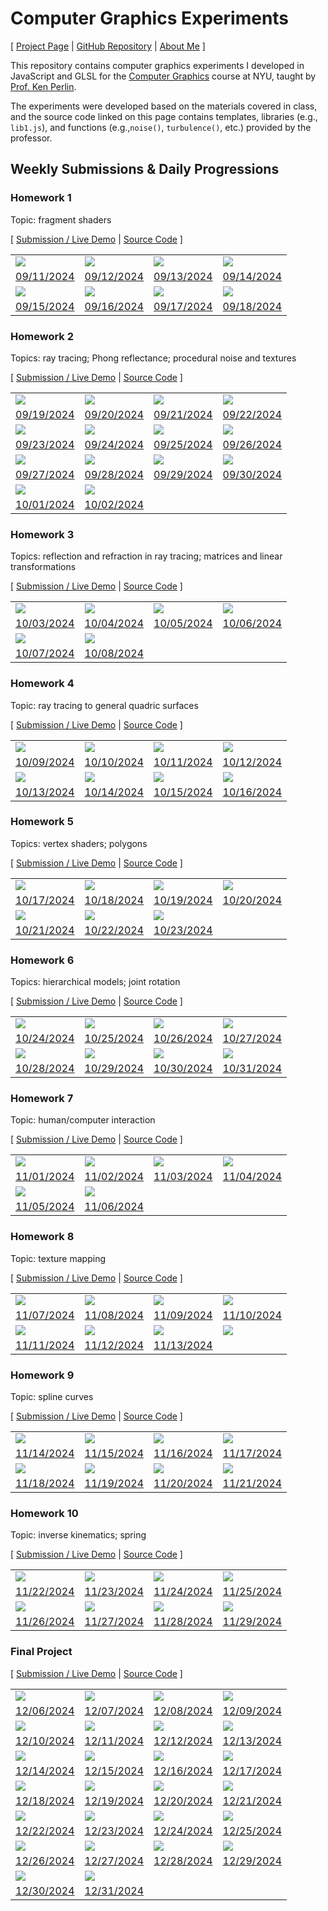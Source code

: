 # Computer Graphics Experiments

[ [Project Page](https://jackbdu.com/computer-graphics/) \| [GitHub Repository](https://github.com/jackbdu/computer-graphics) \| [About Me](https://jackbdu.com/about/) ]

This repository contains computer graphics experiments I developed in JavaScript and GLSL for the [Computer Graphics](https://cs.nyu.edu/~perlin/courses/fall2024/) course at NYU, taught by [Prof. Ken Perlin](https://cs.nyu.edu/~perlin/).

The experiments were developed based on the materials covered in class, and the source code linked on this page contains templates, libraries (e.g., `lib1.js`), and functions (e.g.,`noise()`, `turbulence()`, etc.) provided by the professor.

## Weekly Submissions & Daily Progressions

### Homework 1

Topic: fragment shaders

[ [Submission / Live Demo](https://jackbdu.com/computer-graphics/hw1) \| [Source Code](https://github.com/jackbdu/computer-graphics/tree/main/hw1) ]

|                                                                                                                                      |                                                                                                                                          |                                                                                                                                             |                                                                                                                                              |
| ------------------------------------------------------------------------------------------------------------------------------------ | ---------------------------------------------------------------------------------------------------------------------------------------- | ------------------------------------------------------------------------------------------------------------------------------------------- | -------------------------------------------------------------------------------------------------------------------------------------------- |
| ![](assets/20240911-daily-experiment-glsl-shader-frag-sphere-rotation-1080p-frame-1.png)                                             | ![](assets/20240912-daily-experiment-glsl-shader-frag-sphere-disintegrating-1080p-frame-1.png)                                           | ![](assets/20240913-daily-experiment-glsl-shader-frag-sphere-fluid-surface-1080p-frame-1.png)                                               | ![](assets/20240914-daily-experiment-glsl-shader-frag-sphere-fluid-surface-colorful-1080p-frame-1.png)                                       |
| [09/11/2024](https://www.instagram.com/p/C_0Emg0R3Po/)                                                                               | [09/12/2024](https://www.instagram.com/p/C_2OTp-OI8C/)                                                                                   | [09/13/2024](https://www.instagram.com/p/C_4lyLqMw8W/)                                                                                      | [09/14/2024](https://www.instagram.com/p/C_6p47iMNeb/)                                                                                       |
| ![](assets/20240915-daily-experiment-glsl-shader-frag-disintegrating-sphere-fluid-surface-colorful-with-blue-tint-1080p-frame-1.png) | ![](assets/20240916-daily-experiment-glsl-shader-frag-disintegrating-sphere-fluid-surface-colorful-with-colorful-tint-1080p-frame-5.png) | ![](assets/20240917-daily-experiment-glsl-shader-frag-disintegrating-sphere-fluid-surface-colorful-tint-noise-background-1080p-frame-4.png) | ![](assets/20240918-daily-experiment-glsl-shader-frag-disintegrating-sphere-fluid-surface-colorful-tint-environment-noise-1080p-frame-3.png) |
| [09/15/2024](https://www.instagram.com/p/C_87DfKy8q6/)                                                                               | [09/16/2024](https://www.instagram.com/p/C__NWBKxSkf/)                                                                                   | [09/17/2024](https://www.instagram.com/p/DAC3i1asOCs/)                                                                                      | [09/18/2024](https://www.instagram.com/p/DAF4ghvRg-O/)                                                                                       |

### Homework 2

Topics: ray tracing; Phong reflectance; procedural noise and textures

[ [Submission / Live Demo](https://jackbdu.com/computer-graphics/hw2) \| [Source Code](https://github.com/jackbdu/computer-graphics/tree/main/hw2) ]

|                                                                                                                 |                                                                                                                                         |                                                                                                            |                                                                                                                     |
| --------------------------------------------------------------------------------------------------------------- | --------------------------------------------------------------------------------------------------------------------------------------- | ---------------------------------------------------------------------------------------------------------- | ------------------------------------------------------------------------------------------------------------------- |
| ![](assets/20240919-daily-experiment-glsl-shader-frag-fluid-spheres-rotating-1080p-frame-1.png)                 | ![](assets/20240920-daily-experiment-glsl-shader-frag-5-fluid-spheres-animated-1080p-frame-1.png)                                       | ![](assets/20240921-daily-experiment-glsl-shader-frag-dancing-droplets-1080p-frame-2.png)                  | ![](assets/20240922-daily-experiment-glsl-shader-frag-oscillating-marbles-1080p-frame-1.png)                        |
| [09/19/2024](https://www.instagram.com/p/DAIg10iRD-s/)                                                          | [09/20/2024](https://www.instagram.com/p/DAKwHngMv7t/)                                                                                  | [09/21/2024](https://www.instagram.com/p/DANQSOEsGts/)                                                     | [09/22/2024](https://www.instagram.com/p/DAO8bEXSmex/)                                                              |
| ![](assets/20240923-daily-experiment-glsl-shader-frag-oscillating-pebbles-in-a-circle-1080p-frame-1.png)        | ![](assets/20240924-daily-experiment-glsl-shader-frag-rolling-marbles-1080p-frame-1.png)                                                | ![](assets/20240925-daily-experiment-glsl-shader-frag-colorful-rolling-marbles-1080p-frame-1.png)          | ![](assets/20240926-daily-experiment-glsl-shader-frag-colorful-rolling-marbles-blue-1080p-frame-1.png)              |
| [09/23/2024](https://www.instagram.com/p/DAS_TMvRacq/)                                                          | [09/24/2024](https://www.instagram.com/p/DAVAkxSx0ua/)                                                                                  | [09/25/2024](https://www.instagram.com/p/DAaLzATx2y4/)                                                     | [09/26/2024](https://www.instagram.com/p/DAcUXLsM6Q7/)                                                              |
| ![](assets/20240927-daily-experiment-glsl-shader-frag-colorful-rolling-watery-marbles-purple-1080p-frame-1.png) | ![](assets/20240928-daily-experiment-glsl-shader-frag-colorful-rolling-marbles-vibrant-purple-with-stretched-stripes-1080p-frame-1.png) | ![](assets/20240929-daily-experiment-glsl-shader-frag-rolling-marbles-with-fine-texture-1080p-frame-1.png) | ![](assets/20240930-daily-experiment-glsl-shader-frag-rolling-marbles-with-animated-fine-texture-1080p-frame-1.png) |
| [09/27/2024](https://www.instagram.com/p/DAd88Y-RWHi/)                                                          | [09/28/2024](https://www.instagram.com/p/DAhD3fKyeXp/)                                                                                  | [09/29/2024](https://www.instagram.com/p/DAh8cjPxpWR/)                                                     | [09/30/2024](https://www.instagram.com/p/DAjfJAkSRtA/)                                                              |
| ![](assets/20241001-daily-experiment-glsl-shader-frag-rolling-marbles-otherworldly-1080p-frame-1.png)           | ![](assets/20241002-daily-experiment-glsl-shader-frag-rolling-fire-balls-1080p-frame-1.png)                                             |
| [10/01/2024](https://www.instagram.com/p/DAnal2Gxo-4/)                                                          | [10/02/2024](https://www.instagram.com/p/DApo_p1RTyX/)                                                                                  |

### Homework 3

Topics: reflection and refraction in ray tracing; matrices and linear transformations

[ [Submission / Live Demo](https://jackbdu.com/computer-graphics/hw3) \| [Source Code](https://github.com/jackbdu/computer-graphics/tree/main/hw3) ]

|                                                                                                                              |                                                                                                                                     |                                                                                                            |                                                                                                                              |
| ---------------------------------------------------------------------------------------------------------------------------- | ----------------------------------------------------------------------------------------------------------------------------------- | ---------------------------------------------------------------------------------------------------------- | ---------------------------------------------------------------------------------------------------------------------------- |
| ![](assets/20241003-daily-experiment-glsl-shader-frag-plane-with-noise-texture-1080p-frame-1.png)                            | ![](assets/20241004-daily-experiment-glsl-shader-frag-spheres-reflections-on-plane-1080p-frame-1.png)                               | ![](assets/20241005-daily-experiment-glsl-shader-frag-spheres-reflections-on-wavy-water-1080p-frame-1.png) | ![](assets/20241006-daily-experiment-glsl-frag-shader-bright-spheres-reflections-on-dark-wavy-water-1080p-frame-0000000.png) |
| [10/03/2024](https://www.instagram.com/p/DAsw2xjRjxW/)                                                                       | [10/04/2024](https://www.instagram.com/p/DAxZd82sgrW/)                                                                              | [10/05/2024](https://www.instagram.com/p/DAy0r5oSoWc/)                                                     | [10/06/2024](https://www.instagram.com/p/DA0RZVFxEnk/)                                                                       |
| ![](assets/20241007-daily-experiment-glsl-frag-shader-translucent-spheres-reflections-on-wavy-water-1080p-frame-0000000.png) | ![](assets/20241008-daily-experiment-glsl-frag-shader-translucent-spheres-reflections-on-wavy-water-violet-1080p-frame-0000000.png) |
| [10/07/2024](https://www.instagram.com/p/DA1uwuesQfd/)                                                                       | [10/08/2024](https://www.instagram.com/p/DA413bgMe9k/)                                                                              |

### Homework 4

Topic: ray tracing to general quadric surfaces

[ [Submission / Live Demo](https://jackbdu.com/computer-graphics/hw4) \| [Source Code](https://github.com/jackbdu/computer-graphics/tree/main/hw4) ]

|                                                                                                                        |                                                                                                                                     |                                                                                                                        |                                                                                                                |
| ---------------------------------------------------------------------------------------------------------------------- | ----------------------------------------------------------------------------------------------------------------------------------- | ---------------------------------------------------------------------------------------------------------------------- | -------------------------------------------------------------------------------------------------------------- |
| ![](assets/20241009-daily-experiment-glsl-frag-shader-infinite-marble-pillar-1080p-frame-2.png)                        | ![](assets/20241010-daily-experiment-glsl-frag-shader-smoky-jade-1080p-frame-0000111.png)                                           | ![](assets/20241011-daily-experiment-glsl-frag-shader-paraboloid-jade-1080p-frame-0000000.png)                         | ![](assets/20241012-daily-experiment-glsl-frag-shader-purple-jade-with-lenses-1080p-frame-0000026.png)         |
| [10/09/2024](https://www.instagram.com/p/DA-sTfcR0X3/)                                                                 | [10/10/2024](https://www.instagram.com/p/DBAkaRKsQPi/)                                                                              | [10/11/2024](https://www.instagram.com/p/DBDUoNWMXk4/)                                                                 | [10/12/2024](https://www.instagram.com/p/DBEvhL8xrfJ/)                                                         |
| ![](assets/20241013-daily-experiment-glsl-frag-shader-purple-jade-with-lenses-with-reflection-1080p-frame-0000000.png) | ![](assets/20241014-daily-experiment-glsl-frag-shader-purple-jade-with-reflective-lenses-first-person-view-1080p-frame-0000075.png) | ![](assets/20241015-daily-experiment-glsl-frag-shader-blue-gem-with-various-reflective-lenses-1080p-frame-0000000.png) | ![](assets/20241016-daily-experiment-glsl-frag-shader-blue-marble-with-crystal-lenses-1080p-frame-0000000.png) |
| [10/13/2024](https://www.instagram.com/p/DBF5TL8sSuk/)                                                                 | [10/14/2024](https://www.instagram.com/p/DBH1aqxMfUg/)                                                                              | [10/15/2024](https://www.instagram.com/p/DBKRlXHStYu/)                                                                 | [10/16/2024](https://www.instagram.com/p/DBN98DNRD9B/)                                                         |

### Homework 5

Topics: vertex shaders; polygons

[ [Submission / Live Demo](https://jackbdu.com/computer-graphics/hw5) \| [Source Code](https://github.com/jackbdu/computer-graphics/tree/main/hw5) ]

|                                                                                                    |                                                                                                            |                                                                                                      |                                                                                               |
| -------------------------------------------------------------------------------------------------- | ---------------------------------------------------------------------------------------------------------- | ---------------------------------------------------------------------------------------------------- | --------------------------------------------------------------------------------------------- |
| ![](assets/20241017-daily-experiment-white-wavy-sphere-rotating-1080p-frame-0000000.png)           | ![](assets/20241018-daily-experiment-white-spiral-sphere-rotating-1080p-frame-0000000.png)                 | ![](assets/20241019-daily-experiment-white-spiral-wavy-paper-1080p-frame-0000000.png)                | ![](assets/20241020-daily-experiment-colorful-wavy-spheres-lissajous-1080p-frame-0000165.png) |
| [10/17/2024](https://www.instagram.com/p/DBQTHasRbzw/)                                             | [10/18/2024](https://www.instagram.com/p/DBTH08RxmID/)                                                     | [10/19/2024](https://www.instagram.com/p/DBVdfrxs1gf/)                                               | [10/20/2024](https://www.instagram.com/p/DBYKY7txHTu/)                                        |
| ![](assets/20241021-daily-experiment-colorful-wavy-spheres-forming-a-cube-1080p-frame-0000740.png) | ![](assets/20241022-daily-experiment-colorful-wavy-spheres-forming-cube-or-sphere-1080p-frame-0000000.png) | ![](assets/20241023-daily-experiment-two-perspective-object-skull-and-ghost-1080p-frame-0000000.png) |
| [10/21/2024](https://www.instagram.com/p/DBbChceR08L/)                                             | [10/22/2024](https://www.instagram.com/p/DBcxM9tsvh4/)                                                     | [10/23/2024](https://www.instagram.com/p/DBezLVHRHNM/)                                               |

### Homework 6

Topics: hierarchical models; joint rotation

[ [Submission / Live Demo](https://jackbdu.com/computer-graphics/hw6) \| [Source Code](https://github.com/jackbdu/computer-graphics/tree/main/hw6) ]

|                                                                                               |                                                                                                                 |                                                                                                                   |                                                                                                                 |
| --------------------------------------------------------------------------------------------- | --------------------------------------------------------------------------------------------------------------- | ----------------------------------------------------------------------------------------------------------------- | --------------------------------------------------------------------------------------------------------------- |
| ![](assets/20241024-daily-experiment-person-walking-1080p-frame-0000000.png)                  | ![](assets/20241025-daily-experiment-five-persons-walking-1080p-frame-0000000.png)                              | ![](assets/20241026-daily-experiment-32x8-person-grid-1080p-frame-0000000.png)                                    | ![](assets/20241027-daily-experiment-person-sphere-1080p-frame-0000335.png)                                     |
| [10/24/2024](https://www.instagram.com/p/DBiPE0KxadX/)                                        | [10/25/2024](https://www.instagram.com/p/DBk_wA4Rbaq/)                                                          | [10/26/2024](https://www.instagram.com/p/DBnV5q2MaPg/)                                                            | [10/27/2024](https://www.instagram.com/p/DBpEsmKR8pQ/)                                                          |
| ![](assets/20241028-daily-experiment-person-sphere-even-distribution-1080p-frame-0000000.png) | ![](assets/20241029-daily-experiment-person-trapped-in-spherical-cage-formed-by-people-1080p-frame-0000000.png) | ![](assets/20241030-daily-experiment-person-confined-in-sphere-formed-by-colorful-people-1080p-frame-0000000.png) | ![](assets/20241031-daily-experiment-person-confined-in-blob-formed-by-colorful-people-1080p-frame-0000000.png) |
| [10/28/2024](https://www.instagram.com/p/DBrha4ByFin/)                                        | [10/29/2024](https://www.instagram.com/p/DBvU55xxhgP/)                                                          | [10/30/2024](https://www.instagram.com/p/DByOxQ_RZ-G/)                                                            | [10/31/2024](https://www.instagram.com/p/DB0Y7xYs02w/)                                                          |

### Homework 7

Topic: human/computer interaction

[ [Submission / Live Demo](https://jackbdu.com/computer-graphics/hw7) \| [Source Code](https://github.com/jackbdu/computer-graphics/tree/main/hw7) ]

|                                                                                                                  |                                                                                        |                                                                                                       |                                                                                                |
| ---------------------------------------------------------------------------------------------------------------- | -------------------------------------------------------------------------------------- | ----------------------------------------------------------------------------------------------------- | ---------------------------------------------------------------------------------------------- |
| ![](assets/20241101-daily-experiment-hand-pose-detection-without-p5-1080p-frame-1.jpg)                           | ![](assets/20241102-daily-experiment-hand-pose-pinch-to-move-slider-1080p-frame-3.jpg) | ![](assets/20241103-daily-experiment-hand-pose-pinch-to-move-two-different-sliders-1080p-frame-2.jpg) | ![](assets/20241104-daily-experiment-hand-pose-sliders-controlling-rotation-1080p-frame-4.jpg) |
| [11/01/2024](https://www.instagram.com/p/DB3U4ggRY2H/)                                                           | [11/02/2024](https://www.instagram.com/p/DB6K4gyxWt2/)                                 | [11/03/2024](https://www.instagram.com/p/DB8N8njRzAi/)                                                | [11/04/2024](https://www.instagram.com/p/DB_0l0JRQJk/)                                         |
| ![](assets/20241105-daily-experiment-hand-pose-sliders-controlling-rotation-transcluent-ahnds-1080p-frame-3.jpg) | ![](assets/20241106-daily-experiment-hand-pose-many-sliders-1080p-frame-2.jpg)         |                                                                                                       |                                                                                                |
| [11/05/2024](https://www.instagram.com/p/DCEH7wCRdUV/)                                                           | [11/06/2024](https://www.instagram.com/p/DCFyxg7smXj/)                                 |                                                                                                       |

### Homework 8

Topic: texture mapping

[ [Submission / Live Demo](https://jackbdu.com/computer-graphics/hw8) \| [Source Code](https://github.com/jackbdu/computer-graphics/tree/main/hw8) ]

|                                                                                                                     |                                                                                                                                              |                                                                                                                           |                                                                                                                                           |
| ------------------------------------------------------------------------------------------------------------------- | -------------------------------------------------------------------------------------------------------------------------------------------- | ------------------------------------------------------------------------------------------------------------------------- | ----------------------------------------------------------------------------------------------------------------------------------------- |
| ![](assets/20241107-daily-experiment-truchet-pattern-texture-on-cube-1080p-frame-0000000.png)                       | ![](assets/20241108-daily-experiment-truchet-pattern-formed-by-cubes-4x4x4-1080p-frame-0000000.png)                                          | ![](assets/20241109-daily-experiment-truchet-pattern-formed-by-cubes-5x5x5-shrinking-animation-1080p-frame-0000941.png)   | ![](assets/20241110-daily-experiment-truchet-inspired-bump-map-pattern-formed-by-cubes-5x5x5-shrinking-animation-1080p-frame-0000268.png) |
| [11/07/2024](https://www.instagram.com/p/DCJutllxM-m/)                                                              | [11/08/2024](https://www.instagram.com/p/DCL9NtiRfpo/)                                                                                       | [11/09/2024](https://www.instagram.com/p/DCNPBdeR5uE/)                                                                    | [11/10/2024](https://www.instagram.com/p/DCOXAgoxbco/)                                                                                    |
| ![](assets/20241111-daily-experiment-truchet-inspired-stripe-pattern-formed-by-cubes-4x4x4-1080p-frame-0000994.png) | ![](assets/20241112-daily-experiment-truchet-inspired-stripe-pattern-formed-by-cubes-4x4x4-random-texture-each-side-1080p-frame-0000879.png) | ![](assets/20241113-daily-experiment-truchet-inspired-stripe-pattern-formed-by-cubes-4x4x4-green-1080p-frame-0000416.png) | ![](assets/)                                                                                                                              |
| [11/11/2024](https://www.instagram.com/p/DCQNd5WshYD/)                                                              | [11/12/2024](https://www.instagram.com/p/DCSkzVlMLOQ/)                                                                                       | [11/13/2024](https://www.instagram.com/p/DCUjd2yRdSm/)                                                                    |

### Homework 9

Topic: spline curves

[ [Submission / Live Demo](https://jackbdu.com/computer-graphics/hw9) \| [Source Code](https://github.com/jackbdu/computer-graphics/tree/main/hw9) ]

|                                                                                                      |                                                                                                                  |                                                                                                     |                                                                                                                         |
| ---------------------------------------------------------------------------------------------------- | ---------------------------------------------------------------------------------------------------------------- | --------------------------------------------------------------------------------------------------- | ----------------------------------------------------------------------------------------------------------------------- |
| ![](assets/20241114-daily-experiment-click-to-add-vertex-and-enter-to-close-shape-1080p-frame-4.jpg) | ![](assets/20241115-daily-experiment-randomly-curved-hermite-splines-1080p-frame-4.jpg)                          | ![](assets/20241116-daily-experiment-beizer-splines-1080p-frame-4.jpg)                              | ![](assets/20241117-daily-experiment-beizer-splines-with-draggable-control-points-1080p-frame-4.jpg)                    |
| [11/14/2024](https://www.instagram.com/p/DCbidhqRxZt/)                                               | [11/15/2024](https://www.instagram.com/p/DCduP5gRFKX/)                                                           | [11/16/2024](https://www.instagram.com/p/DCfDp5xSu-B/)                                              | [11/17/2024](https://www.instagram.com/p/DCf6SjgsqdA/)                                                                  |
| ![](assets/20241118-daily-experiment-beizer-splines-with-enhanced-editability-1080p-frame-4.jpg)     | ![](assets/20241119-daily-experiment-beizer-splines-symmetrical-control-points-and-select-all-1080p-frame-6.jpg) | ![](assets/20241120-daily-experiment-beizer-splines-animated-circle-along-spline-1080p-frame-3.jpg) | ![](assets/20241121-daily-experiment-beizer-splines-animated-colorful-circles-along-multiple-splines-1080p-frame-4.jpg) |
| [11/18/2024](https://www.instagram.com/p/DChlSd9y4zB/)                                               | [11/19/2024](https://www.instagram.com/p/DClMydnsBXQ/)                                                           | [11/20/2024](https://www.instagram.com/p/DCoUfxzxeos/)                                              | [11/21/2024](https://www.instagram.com/p/DCqdbVVx3TC/)                                                                  |

### Homework 10

Topic: inverse kinematics; spring

[ [Submission / Live Demo](https://jackbdu.com/computer-graphics/hw10) \| [Source Code](https://github.com/jackbdu/computer-graphics/tree/main/hw10) ]

|                                                                                                            |                                                                                                                            |                                                                                                                               |                                                                                                                      |
| ---------------------------------------------------------------------------------------------------------- | -------------------------------------------------------------------------------------------------------------------------- | ----------------------------------------------------------------------------------------------------------------------------- | -------------------------------------------------------------------------------------------------------------------- |
| ![](assets/20241122-daily-experiment-truchet-tile-wall-painting-rotating-1080p-frame-4.png)                | ![](assets/20241123-daily-experiment-truchet-tile-wall-painting-rotating-with-noise-texture-1080p@60fps-frame-0001117.png) | ![](assets/20241124-daily-experiment-truchet-tile-wall-painting-arms-with-springy-attachments-1080p-frame-0003435.png)        | ![](assets/20241125-daily-experiment-truchet-tile-wall-painting-arms-lifting-springy-weight-1080p-frame-0000997.png) |
| [11/22/2024](https://www.instagram.com/p/DCvyxjXRfWM/)                                                     | [11/23/2024](https://www.instagram.com/p/DCy0KDaRsE8/)                                                                     | [11/24/2024](https://www.instagram.com/p/DC0czoQM33w/)                                                                        | [11/25/2024](https://www.instagram.com/p/DC2S6s4S5Er/)                                                               |
| ![](assets/20241126-daily-experiment-arms-lifting-springy-weight-forming-a-circle-1080p-frame-0000000.png) | ![](assets/20241127-daily-experiment-arms-lifting-springy-weight-forming-a-circle-synced-motion-1080p-frame-0001409.png)   | ![](assets/20241128-daily-experiment-arms-lifting-springy-weight-forming-a-circle-alternating-motion-1080p-frame-0000000.png) | ![](assets/20241129-daily-experiment-arms-lifting-springy-weight-forming-a-wave-1080p-frame-0000000.png)             |
| [11/26/2024](https://www.instagram.com/jackbdu/)                                                           | [11/27/2024](https://www.instagram.com/p/DC4jsRIRkA1/)                                                                     | [11/28/2024](https://www.instagram.com/p/DC8xOIxxoQT/)                                                                        | [11/29/2024](https://www.instagram.com/p/DC-5EikMtil/)                                                               |

### Final Project

[ [Submission / Live Demo](https://jackbdu.com/computer-graphics/final) \| [Source Code](https://github.com/jackbdu/computer-graphics/tree/main/final) ]

|                                                                                                              |                                                                                                      |                                                                                                       |                                                                                                               |
| ------------------------------------------------------------------------------------------------------------ | ---------------------------------------------------------------------------------------------------- | ----------------------------------------------------------------------------------------------------- | ------------------------------------------------------------------------------------------------------------- |
| ![](assets/20241206-daily-experiment-cube-with-obj-code-overlay-1080p-frame-3.jpg)                           | ![](assets/20241207-daily-experiment-obj-code-overlay-cylinder-1080p-frame-2.jpg)                    | ![](assets/20241208-daily-experiment-obj-code-overlay-combined-cubes-1080p-frame-2.jpg)               | ![](assets/20241209-daily-experiment-obj-code-overlay-3d-sphere-grid-1080p-frame-1.jpg)                       |
| [12/06/2024](https://www.instagram.com/p/DDRNoQbx3rx/)                                                       | [12/07/2024](https://www.instagram.com/p/DDTAquCMqfn/)                                               | [12/08/2024](https://www.instagram.com/p/DDWSfcsxolH/)                                                | [12/09/2024](https://www.instagram.com/p/DDX4t4hxjB8/)                                                        |
| ![](assets/20241210-daily-experiment-obj-code-overlay-3d-cylinder-grid-1080p-frame-1.jpg)                    | ![](assets/20241211-daily-experiment-obj-code-overlay-spiral-building-1080p-frame-1.jpg)             | ![](assets/20241212-daily-experiment-obj-code-overlay-spiral-sculpture-1080p-frame-1.jpg)             | ![](assets/20241213-daily-experiment-obj-code-overlay-spiral-sculpture-v2-1080p-frame-2.jpg)                  |
| [12/10/2024](https://www.instagram.com/p/DDbEPpDsJRs/)                                                       | [12/11/2024](https://www.instagram.com/p/DDeGcInRjOa/)                                               | [12/12/2024](https://www.instagram.com/p/DDfuPXUsnKo/)                                                | [12/13/2024](https://www.instagram.com/p/DDjrTp5RRcs/)                                                        |
| ![](assets/20241214-daily-experiment-obj-code-overlay-spherical-sculpture-1080p-frame-1.jpg)                 | ![](assets/20241215-daily-experiment-obj-code-overlay-spiky-spherical-sculpture-1080p-frame-1.jpg)   | ![](assets/20241216-daily-experiment-obj-code-overlay-spiky-spherical-sculpture-v2-1080p-frame-1.jpg) | ![](assets/20241217-daily-experiment-obj-code-overlay-sphereical-object-with-bumpy-surface-1080p-frame-1.jpg) |
| [12/14/2024](https://www.instagram.com/p/DDmMu-KxJ2Q/)                                                       | [12/15/2024](https://www.instagram.com/p/DDoQ8NbRmlr/)                                               | [12/16/2024](https://www.instagram.com/p/DDrP6hwR_Yf/)                                                | [12/17/2024]()                                                                                                |
| ![](assets/20241218-daily-experiment-obj-exporter-patterned-sphere-1080p-frame-1.jpg)                        | ![](assets/20241219-daily-experiment-obj-exporter-cubic-frame-1080p-frame-1.jpg)                     | ![](assets/20241220-daily-experiment-obj-exporter-lattice-cube-1080p-frame-1.jpg)                     | ![](assets/20241221-daily-experiment-obj-exporter-generative-lattice-cube-1080p-frame-1.jpg)                  |
| [12/18/2024](https://www.instagram.com/p/DDwQIGyyTiS/)                                                       | [12/19/2024](https://www.instagram.com/p/DDxDeo1SQi6/)                                               | [12/20/2024](https://www.instagram.com/p/DDzknhaR1qT/)                                                | [12/21/2024](https://www.instagram.com/p/DD2G5DNysPE/)                                                        |
| ![](assets/20241222-daily-experiment-obj-exporter-generative-lattice-cube-different-faces-1080p-frame-1.jpg) | ![](assets/20241223-daily-experiment-obj-exporter-lattice-cube-1080p-frame-1.jpg)                    | ![](assets/20241224-daily-experiment-obj-exporter-square-circle-ambigram-1080p-frame-1.jpg)           | ![](assets/20241225-daily-experiment-obj-exporter-ambigram-yes-no-1080p-frame-1.jpg)                          |
| [12/22/2024](https://www.instagram.com/p/DD4m36_y9K0/)                                                       | [12/23/2024](https://www.instagram.com/p/DD7P2qay2fF/)                                               | [12/24/2024](https://www.instagram.com/p/DD9ti6uy8sg/)                                                | [12/25/2024](https://www.instagram.com/p/DD9ti6uy8sg/)                                                        |
| ![](assets/20241226-daily-experiment-obj-exporter-ambigram-yes-no-refactored-1080p-frame-4.jpg)              | ![](assets/20241227-daily-experiment-obj-exporter-ambigram-jack-1080p-frame-1.jpg)                   | ![](assets/20241228-daily-experiment-obj-exporter-ambigram-2024-2025-1080p-frame-3.jpg)               | ![](assets/20241229-daily-experiment-obj-exporter-ambigram-happy-new-year-in-chinese-1080p-frame-4.jpg)       |
| [12/26/2024](https://www.instagram.com/p/DEFBU1RSZ_P/)                                                       | [12/27/2024](https://www.instagram.com/p/DEFrWkFyIQW/)                                               | [12/28/2024](https://www.instagram.com/p/DEHY2x4x2vR/)                                                | [12/29/2024](https://www.instagram.com/p/DEK1QGESQrh/)                                                        |
| ![](assets/20241230-daily-experiment-ambigram-obj-maker-self-portrait-1080p-frame-3.jpg)                     | ![](assets/20241231-daily-experiment-ambigram-obj-maker-self-portrait-handwriting-1080p-frame-3.jpg) |
| [12/30/2024](https://www.instagram.com/p/DENimkPRNAy/)                                                       | [12/31/2024](https://www.instagram.com/p/DEO7FzIyz47/)                                               |
